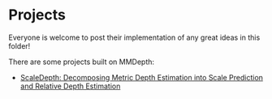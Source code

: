 # Projects

Everyone is welcome to post their implementation of any great ideas in this folder! 

There are some projects built on MMDepth:

- [ScaleDepth: Decomposing Metric Depth Estimation into Scale Prediction and Relative Depth Estimation](https://ruijiezhu94.github.io/ScaleDepth/)